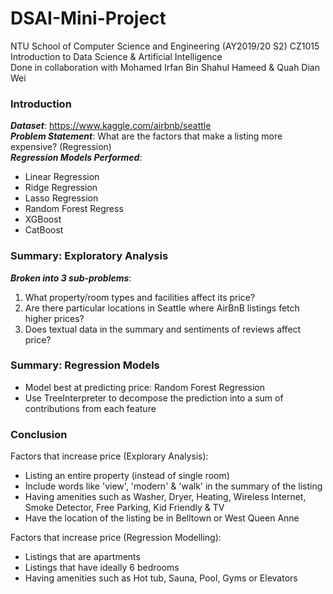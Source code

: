 # DSAI-Mini-Project

NTU School of Computer Science and Engineering (AY2019/20 S2)
CZ1015 Introduction to Data Science & Artificial Intelligence  
Done in collaboration with Mohamed Irfan Bin Shahul Hameed & Quah Dian Wei

### Introduction
***Dataset***: https://www.kaggle.com/airbnb/seattle  
***Problem Statement***: What are the factors that make a listing more expensive? (Regression)  
***Regression Models Performed***:
  - Linear Regression
  - Ridge Regression
  - Lasso Regression
  - Random Forest Regress
  - XGBoost 
  - CatBoost

### Summary: Exploratory Analysis
***Broken into 3 sub-problems***:
1. What property/room types and facilities affect its price?
2. Are there particular locations in Seattle where AirBnB listings fetch higher prices?
3. Does textual data in the summary and sentiments of reviews affect price?

### Summary: Regression Models
- Model best at predicting price: Random Forest Regression
- Use TreeInterpreter to decompose the prediction into a sum of contributions from each feature

### Conclusion
Factors that increase price (Explorary Analysis):
- Listing an entire property (instead of single room)
- Include words like 'view', 'modern' & 'walk' in the summary of the listing
- Having amenities such as Washer, Dryer, Heating, Wireless Internet, Smoke Detector, Free Parking, Kid Friendly & TV
- Have the location of the listing be in Belltown or West Queen Anne

Factors that increase price (Regression Modelling):
- Listings that are apartments
- Listings that have ideally 6 bedrooms
- Having amenities such as Hot tub, Sauna, Pool, Gyms or Elevators
